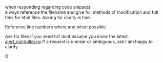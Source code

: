 when responding regarding code snippets.  
always reference the filename and give full methods of modification and full files for html files.  Asking for clarity is fine.

Reference line numbers where and when possible.

Ask for files if you need to?  dont assume you know the latest.
[alert_controller.py](alert_controller.py)
If a request is unclear or ambiguous, ask I am happy to clarify.

O